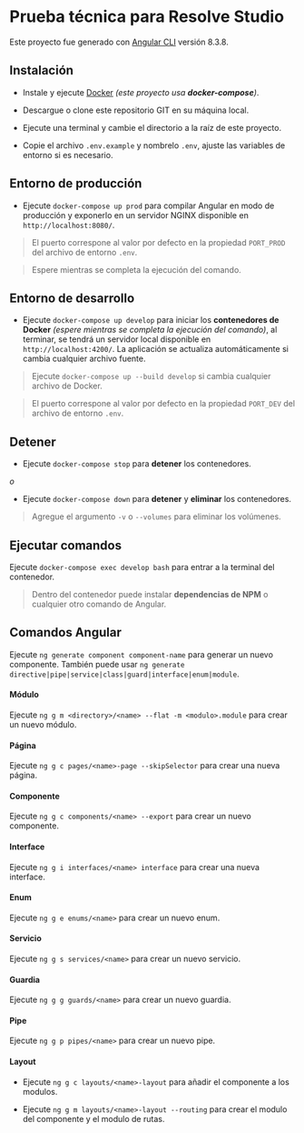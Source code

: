 # Prueba técnica para Resolve Studio

Este proyecto fue generado con [Angular CLI](https://github.com/angular/angular-cli) versión 8.3.8.

## Instalación

- Instale y ejecute [Docker](https://www.docker.com/) *(este proyecto usa **docker-compose**)*.

- Descargue o clone este repositorio GIT en su máquina local.

- Ejecute una terminal y cambie el directorio a la raíz de este proyecto.

- Copie el archivo `.env.example` y nombrelo `.env`, ajuste las variables de entorno si es necesario.

## Entorno de producción

- Ejecute `docker-compose up prod` para compilar Angular en modo de producción y exponerlo en un servidor NGINX disponible en `http://localhost:8080/`.

> El puerto correspone al valor por defecto en la propiedad `PORT_PROD` del archivo de entorno `.env`.

> Espere mientras se completa la ejecución del comando.

## Entorno de desarrollo

- Ejecute `docker-compose up develop` para iniciar los **contenedores de Docker** *(espere mientras se completa la ejecución del comando)*, al terminar, se tendrá un servidor local disponible en `http://localhost:4200/`. La aplicación se actualiza automáticamente si cambia cualquier archivo fuente.

> Ejecute `docker-compose up --build develop` si cambia cualquier archivo de Docker.

> El puerto correspone al valor por defecto en la propiedad `PORT_DEV` del archivo de entorno `.env`.

## Detener

- Ejecute `docker-compose stop` para **detener** los contenedores.

*o*

- Ejecute `docker-compose down` para **detener** y **eliminar** los contenedores.

> Agregue el argumento `-v` o `--volumes` para eliminar los volúmenes.

## Ejecutar comandos

Ejecute `docker-compose exec develop bash` para entrar a la terminal del contenedor.

> Dentro del contenedor puede instalar **dependencias de NPM** o cualquier otro comando de Angular.

## Comandos Angular

Ejecute `ng generate component component-name` para generar un nuevo componente. También puede usar `ng generate directive|pipe|service|class|guard|interface|enum|module`.

#### Módulo

Ejecute `ng g m <directory>/<name> --flat -m <modulo>.module` para crear un nuevo módulo.

#### Página

Ejecute `ng g c pages/<name>-page --skipSelector` para crear una nueva página.

#### Componente

Ejecute `ng g c components/<name> --export` para crear un nuevo componente.

#### Interface

Ejecute `ng g i interfaces/<name> interface` para crear una nueva interface.

#### Enum

Ejecute `ng g e enums/<name>` para crear un nuevo enum.

#### Servicio

Ejecute `ng g s services/<name>` para crear un nuevo servicio.

#### Guardia

Ejecute `ng g g guards/<name>` para crear un nuevo guardia.

#### Pipe

Ejecute `ng g p pipes/<name>` para crear un nuevo pipe.

#### Layout

- Ejecute `ng g c layouts/<name>-layout` para añadir el componente a los modulos.

- Ejecute `ng g m layouts/<name>-layout --routing` para crear el modulo del componente y el modulo de rutas.
